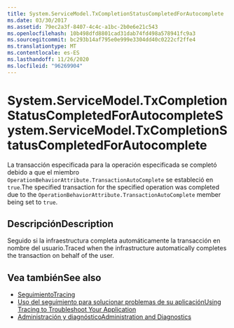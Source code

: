 ```yaml
---
title: System.ServiceModel.TxCompletionStatusCompletedForAutocomplete
ms.date: 03/30/2017
ms.assetid: 79ec2a3f-8407-4c4c-a1bc-2b0e6e21c543
ms.openlocfilehash: 10b498dfd8801cad31dab74fd498a578941fc9a3
ms.sourcegitcommit: bc293b14af795e0e999e3304dd40c0222cf2ffe4
ms.translationtype: MT
ms.contentlocale: es-ES
ms.lasthandoff: 11/26/2020
ms.locfileid: "96269904"
---
```

# <a name="systemservicemodeltxcompletionstatuscompletedforautocomplete"></a><span data-ttu-id="557bc-102">System.ServiceModel.TxCompletionStatusCompletedForAutocomplete</span><span class="sxs-lookup"><span data-stu-id="557bc-102">System.ServiceModel.TxCompletionStatusCompletedForAutocomplete</span></span>

<span data-ttu-id="557bc-103">La transacción especificada para la operación especificada se completó debido a que el miembro `OperationBehaviorAttribute.TransactionAutoComplete` se estableció en `true`.</span><span class="sxs-lookup"><span data-stu-id="557bc-103">The specified transaction for the specified operation was completed due to the `OperationBehaviorAttribute.TransactionAutoComplete` member being set to `true`.</span></span>  
  
## <a name="description"></a><span data-ttu-id="557bc-104">Descripción</span><span class="sxs-lookup"><span data-stu-id="557bc-104">Description</span></span>  

 <span data-ttu-id="557bc-105">Seguido si la infraestructura completa automáticamente la transacción en nombre del usuario.</span><span class="sxs-lookup"><span data-stu-id="557bc-105">Traced when the infrastructure automatically completes the transaction on behalf of the user.</span></span>  
  
## <a name="see-also"></a><span data-ttu-id="557bc-106">Vea también</span><span class="sxs-lookup"><span data-stu-id="557bc-106">See also</span></span>

- [<span data-ttu-id="557bc-107">Seguimiento</span><span class="sxs-lookup"><span data-stu-id="557bc-107">Tracing</span></span>](index.md)
- [<span data-ttu-id="557bc-108">Uso del seguimiento para solucionar problemas de su aplicación</span><span class="sxs-lookup"><span data-stu-id="557bc-108">Using Tracing to Troubleshoot Your Application</span></span>](using-tracing-to-troubleshoot-your-application.md)
- [<span data-ttu-id="557bc-109">Administración y diagnóstico</span><span class="sxs-lookup"><span data-stu-id="557bc-109">Administration and Diagnostics</span></span>](../index.md)
